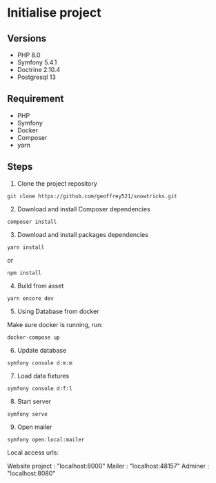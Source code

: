 # Initialise project

## Versions
* PHP 8.0
* Symfony 5.4.1
* Doctrine 2.10.4
* Postgresql 13

## Requirement
* PHP
* Symfony 
* Docker
* Composer
* yarn

## Steps

1. Clone the project repository

````
git clone https://github.com/geoffrey521/snowtricks.git
````

2. Download and install Composer dependencies

```
composer install
```

3. Download and install packages dependencies

````
yarn install
````

or

````
npm install
````

4. Build from asset

````
yarn encore dev
````

5. Using Database from docker

Make sure docker is running, run:

````
docker-compose up
````

6. Update database

````
symfony console d:m:m 
````

7. Load data fixtures

````
symfony console d:f:l
````
8. Start server

````
symfony serve
````
9. Open mailer

````
symfony open:local:mailer
````

Local access urls:

Website project : "localhost:8000"
Mailer : "localhost:48157"
Adminer : "localhost:8080"

